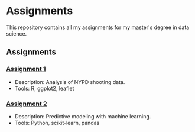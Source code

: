 # Assignments

This repository contains all my assignments for my master's degree in data science.

## Assignments

### [Assignment 1](assignment1/README.md)
- Description: Analysis of NYPD shooting data.
- Tools: R, ggplot2, leaflet

### [Assignment 2](assignment2/README.md)
- Description: Predictive modeling with machine learning.
- Tools: Python, scikit-learn, pandas
